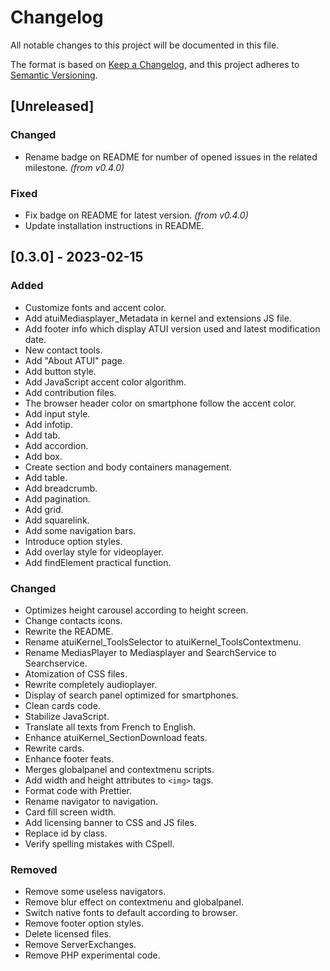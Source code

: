 # Changelog

All notable changes to this project will be documented in this file.

The format is based on [Keep a Changelog](https://keepachangelog.com/en/1.0.0/),
and this project adheres to [Semantic Versioning](https://semver.org/spec/v2.0.0.html).

## [Unreleased]

### Changed

-   Rename badge on README for number of opened issues in the related milestone. _(from v0.4.0)_

### Fixed

-   Fix badge on README for latest version. _(from v0.4.0)_
-   Update installation instructions in README.

## [0.3.0] - 2023-02-15

### Added

-   Customize fonts and accent color.
-   Add atuiMediasplayer_Metadata in kernel and extensions JS file.
-   Add footer info which display ATUI version used and latest modification date.
-   New contact tools.
-   Add "About ATUI" page.
-   Add button style.
-   Add JavaScript accent color algorithm.
-   Add contribution files.
-   The browser header color on smartphone follow the accent color.
-   Add input style.
-   Add infotip.
-   Add tab.
-   Add accordion.
-   Add box.
-   Create section and body containers management.
-   Add table.
-   Add breadcrumb.
-   Add pagination.
-   Add grid.
-   Add squarelink.
-   Add some navigation bars.
-   Introduce option styles.
-   Add overlay style for videoplayer.
-   Add findElement practical function.

### Changed

-   Optimizes height carousel according to height screen.
-   Change contacts icons.
-   Rewrite the README.
-   Rename atuiKernel_ToolsSelector to atuiKernel_ToolsContextmenu.
-   Rename MediasPlayer to Mediasplayer and SearchService to Searchservice.
-   Atomization of CSS files.
-   Rewrite completely audioplayer.
-   Display of search panel optimized for smartphones.
-   Clean cards code.
-   Stabilize JavaScript.
-   Translate all texts from French to English.
-   Enhance atuiKernel_SectionDownload feats.
-   Rewrite cards.
-   Enhance footer feats.
-   Merges globalpanel and contextmenu scripts.
-   Add width and height attributes to `<img>` tags.
-   Format code with Prettier.
-   Rename navigator to navigation.
-   Card fill screen width.
-   Add licensing banner to CSS and JS files.
-   Replace id by class.
-   Verify spelling mistakes with CSpell.

### Removed

-   Remove some useless navigators.
-   Remove blur effect on contextmenu and globalpanel.
-   Switch native fonts to default according to browser.
-   Remove footer option styles.
-   Delete licensed files.
-   Remove ServerExchanges.
-   Remove PHP experimental code.
